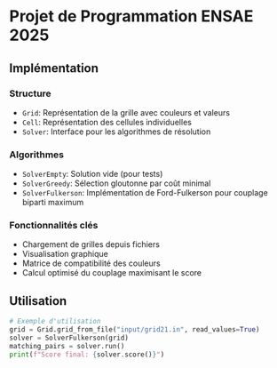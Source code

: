 # Projet de Programmation ENSAE 2025

## Implémentation

### Structure
- `Grid`: Représentation de la grille avec couleurs et valeurs
- `Cell`: Représentation des cellules individuelles
- `Solver`: Interface pour les algorithmes de résolution

### Algorithmes
- `SolverEmpty`: Solution vide (pour tests)
- `SolverGreedy`: Sélection gloutonne par coût minimal
- `SolverFulkerson`: Implémentation de Ford-Fulkerson pour couplage biparti maximum

### Fonctionnalités clés
- Chargement de grilles depuis fichiers
- Visualisation graphique
- Matrice de compatibilité des couleurs
- Calcul optimisé du couplage maximisant le score

## Utilisation
```python
# Exemple d'utilisation
grid = Grid.grid_from_file("input/grid21.in", read_values=True)
solver = SolverFulkerson(grid)
matching_pairs = solver.run()
print(f"Score final: {solver.score()}")
```
